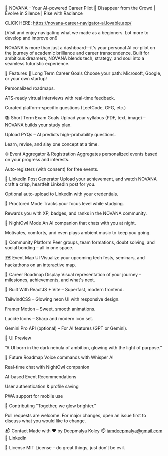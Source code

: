 🌌 NOVANA – Your AI-powered Career Pilot 🚀
Disappear from the Crowd | Evolve in Silence | Rise with Radiance

CLICK HERE: https://novana-career-navigator-ai.lovable.app/

[Visit and enjoy navigating what we made as a beginners. Lot more to develop and improve on!]

NOVANA is more than just a dashboard—it's your personal AI co-pilot on the journey of academic brilliance and career transcendence. Built for ambitious dreamers, NOVANA blends tech, strategy, and soul into a seamless futuristic experience.

🌠 Features
🎯 Long Term Career Goals
Choose your path: Microsoft, Google, or your own startup!

Personalized roadmaps.

ATS-ready virtual interviews with real-time feedback.

Curated platform-specific questions (LeetCode, GFG, etc.)

📚 Short Term Exam Goals
Upload your syllabus (PDF, text, image) – NOVANA builds your study plan.

Upload PYQs – AI predicts high-probability questions.

Learn, revise, and slay one concept at a time.

🌐 Event Aggregator & Registration
Aggregates personalized events based on your progress and interests.

Auto-registers (with consent) for free events.

📝 LinkedIn Post Generator
Upload your achievement, and watch NOVANA craft a crisp, heartfelt LinkedIn post for you.

Optional auto-upload to LinkedIn with your credentials.

👀 Proctored Mode
Tracks your focus level while studying.

Rewards you with XP, badges, and ranks in the NOVANA community.

🦉 NightOwl Mode
An AI companion that chats with you at night.

Motivates, comforts, and even plays ambient music to keep you going.

🧠 Community Platform
Peer groups, team formations, doubt solving, and social bonding – all in one space.

🗺️ Event Map UI
Visualize your upcoming tech fests, seminars, and hackathons on an interactive map.

🚀 Career Roadmap Display
Visual representation of your journey – milestones, achievements, and what's next.

🧪 Built With
ReactJS + Vite – Superfast, modern frontend.

TailwindCSS – Glowing neon UI with responsive design.

Framer Motion – Sweet, smooth animations.

Lucide Icons – Sharp and modern icon set.

Gemini Pro API (optional) – For AI features (GPT or Gemini).

📸 UI Preview

“A UI born in the dark nebula of ambition, glowing with the light of purpose.”

🧠 Future Roadmap
 Voice commands with Whisper AI

 Real-time chat with NightOwl companion

 AI-based Event Recommendations

 User authentication & profile saving

 PWA support for mobile use

🙌 Contributing
"Together, we glow brighter."

Pull requests are welcome. For major changes, open an issue first to discuss what you would like to change.

📬 Contact
Made with ❤️ by Deepmalya Koley
📫 iamdeepmalya@gmail.com
🔗 LinkedIn

📄 License
MIT License – do great things, just don’t be evil.

